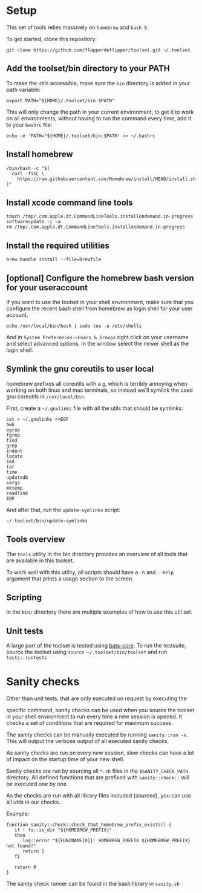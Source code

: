 # Setup

This set of tools relies massively on `homebrew` and `bash 5`.

To get started, clone this repository:

```
git clone https://github.com/flapperdeflipper/toolset.git ~/.toolset
```

## Add the toolset/bin directory to your PATH

To make the utils accessible, make sure the `bin` directory is added in your
path variable:

```
export PATH="${HOME}/.toolset/bin:$PATH"
```

This will only change the path in your current environment, to get it to work on
all environments, without having to run the command every time, add it to your
`bashrc` file:

```
echo -e 'PATH="${HOME}/.toolset/bin:$PATH' >> ~/.bashrc
```

## Install homebrew

```
/bin/bash -c "$(
  curl -fsSL \
    https://raw.githubusercontent.com/Homebrew/install/HEAD/install.sh
)"
```

## Install xcode command line tools

```
touch /tmp/.com.apple.dt.CommandLineTools.installondemand.in-progress
softwareupdate -i -a
rm /tmp/.com.apple.dt.CommandLineTools.installondemand.in-progress
```

## Install the required utilities

```
brew bundle install --file=Brewfile
```

## [optional] Configure the homebrew bash version for your useraccount

If you want to use the toolset in your shell environment, make sure that you
configure the recent bash shell from homebrew as login shell for your user account.

```
echo /usr/local/bin/bash | sudo tee -a /etc/shells
```

And in `System Preferences->Users & Groups` right click on your username and
select advanced options. In the window select the newer shell as the login
shell.

## Symlink the gnu coreutils to user local

homebrew prefixes all coreutils with a `g`, which is terribly annoying when
working on both linux and mac terminals, so instead we'll symlink the used gnu
coreutils in `/usr/local/bin`.

First, create a `~/.gnulinks` file with all the utils that should be symlinks:
```
cat > ~/.gnulinks <<EOF
awk
egrep
fgrep
find
grep
indent
locate
sed
tar
time
updatedb
xargs
mktemp
readlink
EOF
```

And after that, run the `update-symlinks` script:
```
~/.toolset/bin/update-symlinks
```



## Tools overview

The `tools` utility in the bin directory provides an overview of all tools that
are available in this toolset.

To work well with this utility, all scripts should have a `-h` and `--help`
argument that prints a usage section to the screen.


## Scripting

In the `bin/` directory there are multiple examples of how to use this util set.


## Unit tests

A large part of the toolset is tested using
[bats-core](bats-core.readthedocs.io). To run the testsuite, source the toolset
using `source ~/.toolset/bin/toolset` and run `tests::runtests`


# Sanity checks

Other than unit tests, that are only executed on request by executing the

specific command, sanity checks can be used when you source the toolset in your
shell environment to run every time a new session is opened.
It checks a set of conditions that are required for maximum success.

The sanity checks can be manually executed by running `sanity::run -v`.
This will output the verbose output of all executed sanity checks.

As sanity checks are run on every new session, slow checks can have a lot of
impact on the startup time of your new shell.

Sanity checks are run by sourcing all `*.sh` files in the `$SANITY_CHECK_PATH` directory.
All defined functions that are prefixed with `sanity::check::`
will be executed one by one.

As the checks are run with all library files included (sourced), you can use all
utils in our checks.

Example:
```
function sanity::check::check_that_homebrew_prefix_exists() {
   if ! fs::is_dir "${HOMEBREW_PREFIX}"
   then
      log::error "${FUNCNAME[0]}: HOMEBREW_PREFIX ${HOMEBREW_PREFIX} not found!"
      return 1
   fi

   return 0
}
```

The sanity check runner can be found in the bash library in `sanity.sh`


